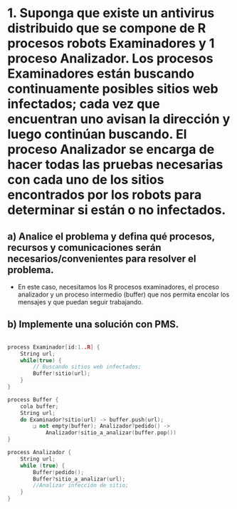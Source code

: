 # 1. Suponga que existe un antivirus distribuido que se compone de R procesos robots Examinadores y 1 proceso Analizador. Los procesos Examinadores están buscando continuamente posibles sitios web infectados; cada vez que encuentran uno avisan la dirección y luego continúan buscando. El proceso Analizador se encarga de hacer todas las pruebas necesarias con cada uno de los sitios encontrados por los robots para determinar si están o no infectados.

## a) Analice el problema y defina qué procesos, recursos y comunicaciones serán necesarios/convenientes para resolver el problema.

- En este caso, necesitamos los R procesos examinadores, el proceso analizador y un proceso intermedio (buffer) que nos permita encolar los mensajes y que puedan seguir trabajando.

## b) Implemente una solución con PMS.

```cpp

process Examinador[id:1..R] {
    String url;
    while(true) {
        // Buscando sitios web infectados;
        Buffer!sitio(url); 
    }
}

process Buffer {
    cola buffer;
    String url;
    do Examinador?sitio(url) -> buffer.push(url);
        ❏ not empty(buffer); Analizador?pedido() ->
            Analizador!sitio_a_analizar(buffer.pop())
}

process Analizador {
    String url;
    while (true) {
        Buffer!pedido();
        Buffer?sitio_a_analizar(url);
        //Analizar infección de sitio;
    }
}
```
